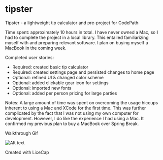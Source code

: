 # tipster
Tipster - a lightweight tip calculator and pre-project for CodePath

Time spent: approximately 10 hours in total. I have never owned a Mac, so I had to complete the project in a local library. This entailed familiarizing myself with and preparing relevant software. I plan on buying myself a MacBook in the coming week.

Completed user stories:

- Required: created basic tip calculator
- Required: created settings page and persisted changes to home page
- Optional: refined UI & changed color scheme
- Optional: added clickable gear icon for settings
- Optional: imported new fonts
- Optional: added per person pricing for large parties

Notes: A large amount of time was spent on overcoming the usage hiccups inherent to using a Mac and XCode for the first time. This was further complicated by the fact that I was not using my own computer for development. However, I do like the experience I had using a Mac. It confirmed my previous plan to buy a MacBook over Spring Break.

Walkthrough Gif

![Alt text](https://github.com/hassank/tipster/blob/master/Desktop/tipster/tipster.gif "Walkthrough Gif")

Created with LiceCap
